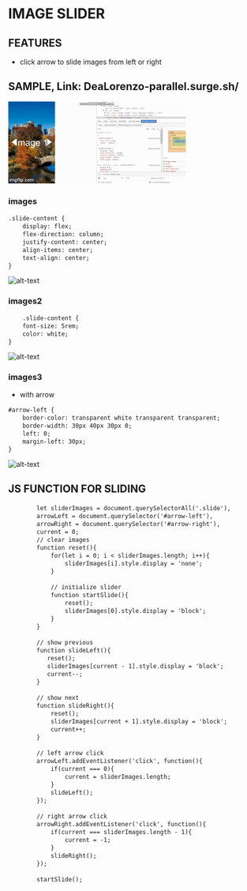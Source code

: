 # IMAGE SLIDER

## FEATURES
* click arrow to slide images from left or right

## SAMPLE, Link: DeaLorenzo-parallel.surge.sh/
![alt-text](images/sample.gif)

### images
```
.slide-content {
    display: flex;
    flex-direction: column;
    justify-content: center;
    align-items: center;
    text-align: center;
}
``` 
![alt-text](images/css1.png)

### images2
```
    .slide-content {
    font-size: 5rem;
    color: white;
}
```
![alt-text](images/css2.png)

### images3
* with arrow
```
#arrow-left {
    border-color: transparent white transparent transparent;
    border-width: 30px 40px 30px 0;
    left: 0;
    margin-left: 30px;
}
```
![alt-text](images/css3.png)

## JS FUNCTION FOR SLIDING
```
        let sliderImages = document.querySelectorAll('.slide'),
        arrowLeft = document.querySelector('#arrow-left'),
        arrowRight = document.querySelector('#arrow-right'),
        current = 0;
        // clear images
        function reset(){
            for(let i = 0; i < sliderImages.length; i++){
                sliderImages[i].style.display = 'none';
            }

            // initialize slider
            function startSlide(){
                reset();
                sliderImages[0].style.display = 'block';
            }
        }

        // show previous
        function slideLeft(){
           reset();
           sliderImages[current - 1].style.display = 'block';
           current--; 
        }

        // show next
        function slideRight(){
            reset();
            sliderImages[current + 1].style.display = 'block';
            current++;
        }

        // left arrow click
        arrowLeft.addEventListener('click', function(){
            if(current === 0){
                current = sliderImages.length;
            }
            slideLeft();
        });

        // right arrow click
        arrowRight.addEventListener('click', function(){
            if(current === sliderImages.length - 1){
                current = -1;
            }
            slideRight();
        });
        
        startSlide();
```
